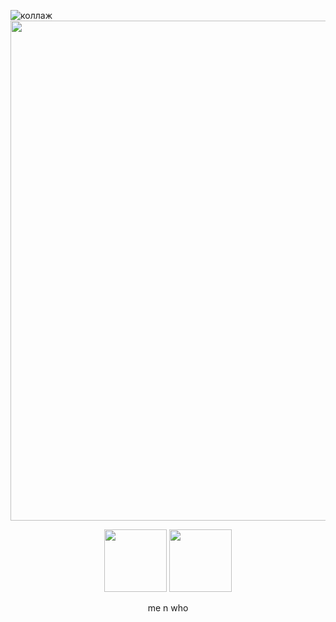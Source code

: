 ![коллаж](https://github.com/user-attachments/assets/08478ad1-0236-4f64-a57a-f6865d433efe)
 <img src="https://github.com/user-attachments/assets/08478ad1-0236-4f64-a57a-f6865d433efe" width="800" height="auto" />
<p align="center">
  <img src="https://media1.tenor.com/m/CatCfXchN4QAAAAd/rody-rody-deadplate.gif" width="100" height="100" />
  <img src="https://media1.tenor.com/m/AoXtJQI_-sEAAAAC/vince-vincent.gif" width="100" height="100" />
</p>
<p align="center">
 me n who
</p>



